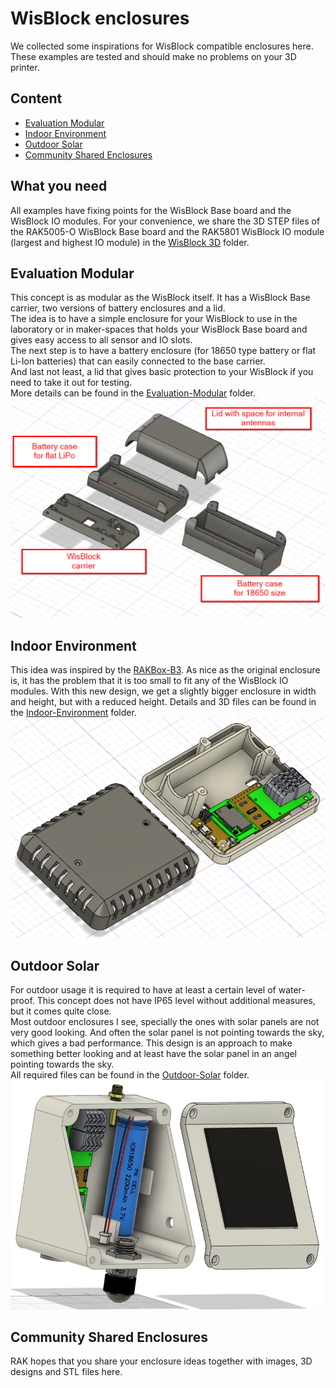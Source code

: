 # WisBlock enclosures

We collected some inspirations for WisBlock compatible enclosures here. These examples are tested and should make no problems on your 3D printer.

## Content
- [Evaluation Modular](#evaluation-modular)
- [Indoor Environment](#indoor-environment)
- [Outdoor Solar](#outdoor-solar)
- [Community Shared Enclosures](#community-shared-enclosures)    

## What you need
All examples have fixing points for the WisBlock Base board and the WisBlock IO modules. For your convenience, we share the 3D STEP files of the RAK5005-O WisBlock Base board and the RAK5801 WisBlock IO module (largest and highest IO module) in the [WisBlock 3D](.\WisBlock-3D) folder.

## Evaluation Modular
This concept is as modular as the WisBlock itself. It has a WisBlock Base carrier, two versions of battery enclosures and a lid.    
The idea is to have a simple enclosure for your WisBlock to use in the laboratory or in maker-spaces that holds your WisBlock Base board and gives easy access to all sensor and IO slots.    
The next step is to have a battery enclosure (for 18650 type battery or flat Li-Ion batteries) that can easily connected to the base carrier.    
And last not least, a lid that gives basic protection to your WisBlock if you need to take it out for testing.    
More details can be found in the [Evaluation-Modular](./Evaluation-Modular) folder.    
![Evaluation Modular](/assets/evaluation-modular-overview.png)    

## Indoor Environment
This idea was inspired by the [RAKBox-B3](https://docs.rakwireless.com/Product-Categories/Accessories/RAKBox-B3). As nice as the original enclosure is, it has the problem that it is too small to fit any of the WisBlock IO modules. With this new design, we get a slightly bigger enclosure in width and height, but with a reduced height. Details and 3D files can be found in the [Indoor-Environment](./Indoor-Environment) folder.    
![Indoor Environment](/assets/indoor-environment-overview.png)    
## Outdoor Solar 
For outdoor usage it is required to have at least a certain level of water-proof. This concept does not have IP65 level without additional measures, but it comes quite close.    
Most outdoor enclosures I see, specially the ones with solar panels are not very good looking. And often the solar panel is not pointing towards the sky, which gives a bad performance. This design is an approach to make something better looking and at least have the solar panel in an angel pointing towards the sky.    
All required files can be found in the [Outdoor-Solar](/Outdoor-Solar) folder.    
![Outdoor Solar](/assets/outdoor-solar-overview.png)    

## Community Shared Enclosures
RAK hopes that you share your enclosure ideas together with images, 3D designs and STL files here.